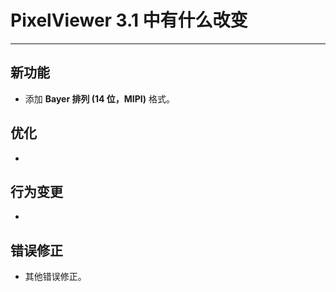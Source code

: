﻿# PixelViewer 3.1 中有什么改变
 ---

## 新功能
+ 添加 **Bayer 排列 (14 位，MIPI)** 格式。

## 优化
+ 

## 行为变更
+ 

## 错误修正
+ 其他错误修正。